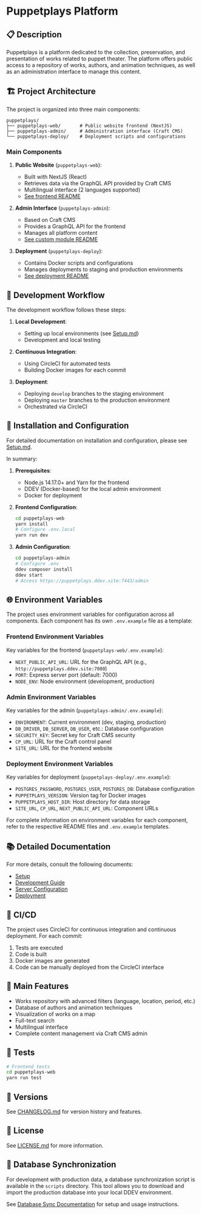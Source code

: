 # Puppetplays Platform

## 📋 Description

Puppetplays is a platform dedicated to the collection, preservation, and presentation of works related to puppet theater. The platform offers public access to a repository of works, authors, and animation techniques, as well as an administration interface to manage this content.

## 🏗️ Project Architecture

The project is organized into three main components:

```
puppetplays/
├── puppetplays-web/       # Public website frontend (NextJS)
├── puppetplays-admin/     # Administration interface (Craft CMS)
└── puppetplays-deploy/    # Deployment scripts and configurations
```

### Main Components

1. **Public Website** (`puppetplays-web`):
   - Built with NextJS (React)
   - Retrieves data via the GraphQL API provided by Craft CMS
   - Multilingual interface (2 languages supported)
   - [See frontend README](./puppetplays-web/README.md)

2. **Admin Interface** (`puppetplays-admin`):
   - Based on Craft CMS
   - Provides a GraphQL API for the frontend
   - Manages all platform content
   - [See custom module README](./puppetplays-admin/README.md)

3. **Deployment** (`puppetplays-deploy`):
   - Contains Docker scripts and configurations
   - Manages deployments to staging and production environments
   - [See deployment README](./puppetplays-deploy/README.md)

## 🚀 Development Workflow

The development workflow follows these steps:

1. **Local Development**:
   - Setting up local environments (see [Setup.md](./SETUP.md))
   - Development and local testing

2. **Continuous Integration**:
   - Using CircleCI for automated tests
   - Building Docker images for each commit

3. **Deployment**:
   - Deploying `develop` branches to the staging environment
   - Deploying `master` branches to the production environment
   - Orchestrated via CircleCI

## 🔧 Installation and Configuration

For detailed documentation on installation and configuration, please see [Setup.md](./SETUP.md).

In summary:

1. **Prerequisites**:
   - Node.js 14.17.0+ and Yarn for the frontend
   - DDEV (Docker-based) for the local admin environment
   - Docker for deployment

2. **Frontend Configuration**:
   ```bash
   cd puppetplays-web
   yarn install
   # Configure .env.local
   yarn run dev
   ```

3. **Admin Configuration**:
   ```bash
   cd puppetplays-admin
   # Configure .env
   ddev composer install
   ddev start
   # Access https://puppetplays.ddev.site:7443/admin
   ```

## 🌐 Environment Variables

The project uses environment variables for configuration across all components. Each component has its own `.env.example` file as a template:

### Frontend Environment Variables
Key variables for the frontend (`puppetplays-web/.env.example`):
- `NEXT_PUBLIC_API_URL`: URL for the GraphQL API (e.g., `http://puppetplays.ddev.site:7080`)
- `PORT`: Express server port (default: 7000)
- `NODE_ENV`: Node environment (development, production)

### Admin Environment Variables
Key variables for the admin (`puppetplays-admin/.env.example`):
- `ENVIRONMENT`: Current environment (dev, staging, production)
- `DB_DRIVER`, `DB_SERVER`, `DB_USER`, etc.: Database configuration
- `SECURITY_KEY`: Secret key for Craft CMS security
- `CP_URL`: URL for the Craft control panel
- `SITE_URL`: URL for the frontend website

### Deployment Environment Variables
Key variables for deployment (`puppetplays-deploy/.env.example`):
- `POSTGRES_PASSWORD`, `POSTGRES_USER`, `POSTGRES_DB`: Database configuration
- `PUPPETPLAYS_VERSION`: Version tag for Docker images
- `PUPPETPLAYS_HOST_DIR`: Host directory for data storage
- `SITE_URL`, `CP_URL`, `NEXT_PUBLIC_API_URL`: Component URLs

For complete information on environment variables for each component, refer to the respective README files and `.env.example` templates.

## 📚 Detailed Documentation

For more details, consult the following documents:

- [Setup](./puppetplays-docs/1-SETUP.md)
- [Development Guide](./puppetplays-docs/2-Développement.md)
- [Server Configuration](./puppetplays-docs/3-Configuration-serveur.md)
- [Deployment](./puppetplays-docs/4-Déploiement.md)

## 🔄 CI/CD

The project uses CircleCI for continuous integration and continuous deployment. For each commit:

1. Tests are executed
2. Code is built
3. Docker images are generated
4. Code can be manually deployed from the CircleCI interface

## 📱 Main Features

- Works repository with advanced filters (language, location, period, etc.)
- Database of authors and animation techniques
- Visualization of works on a map
- Full-text search
- Multilingual interface
- Complete content management via Craft CMS admin

## 🧪 Tests

```bash
# Frontend tests
cd puppetplays-web
yarn run test
```

## 📝 Versions

See [CHANGELOG.md](./CHANGELOG.md) for version history and features.

## 📄 License

See [LICENSE.md](./LICENSE.md) for more information.

## 🔄 Database Synchronization

For development with production data, a database synchronization script is available in the `scripts` directory. This tool allows you to download and import the production database into your local DDEV environment.

See [Database Sync Documentation](./scripts/README.md) for setup and usage instructions.